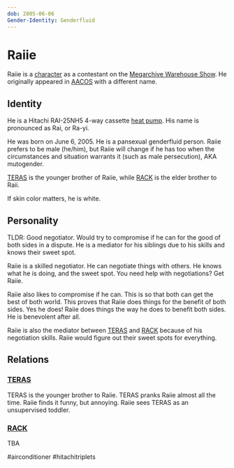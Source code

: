 ```yaml
---
dob: 2005-06-06
Gender-Identity: Genderfluid
---
```

# Raiie

Raiie is a [character](Characters.md) as a contestant on the [Megarchive Warehouse Show](../../../Megarchive%20Warehouse%20Show/Megarchive%20Warehouse%20Show.md). He originally appeared in [AACOS](../../../Megarchive%20Warehouse%20Show/AACOS.md) with a different name.

## Identity

He is a Hitachi RAI-25NH5 4-way cassette [heat pump](../../Species/Air%20Conditioners.md). His name is pronounced as Rai, or Ra-yi.

He was born on June 6, 2005. He is a pansexual genderfluid person. Raiie prefers to be male (he/him), but Raiie will change if he has too when the circumstances and situation warrants it (such as male persecution), AKA mutogender.

[TERAS](TERAS.md) is the younger brother of Raiie, while [RACK](RACK.md) is the elder brother to Raii.

If skin color matters, he is white.
## Personality

TLDR: Good negotiator. Would try to compromise if he can for the good of both sides in a dispute. He is a mediator for his siblings due to his skills and knows their sweet spot.

Raiie is a skilled negotiator. He can negotiate things with others. He knows what he is doing, and the sweet spot. You need help with negotiations? Get Raiie.

Raiie also likes to compromise if he can. This is so that both can get the best of both world. This proves that Raiie does things for the benefit of both sides. Yes he does! Raiie does things the way he does to benefit both sides. He is benevolent after all.

Raiie is also the mediator between [TERAS](TERAS.md) and [RACK](RACK.md) because of his negotiation skills. Raiie would figure out their sweet spots for everything.

## Relations

### [TERAS](TERAS.md)

TERAS is the younger brother to Raiie. TERAS pranks Raiie almost all the time. Raiie finds it funny, but annoying. Raiie sees TERAS as an unsupervised toddler.

### [RACK](RACK.md)

TBA

#airconditioner #hitachitriplets